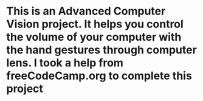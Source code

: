 # This is an Advanced Computer Vision project. It helps you control the volume of your computer with the hand gestures through computer lens. I took a help from freeCodeCamp.org to complete this project
